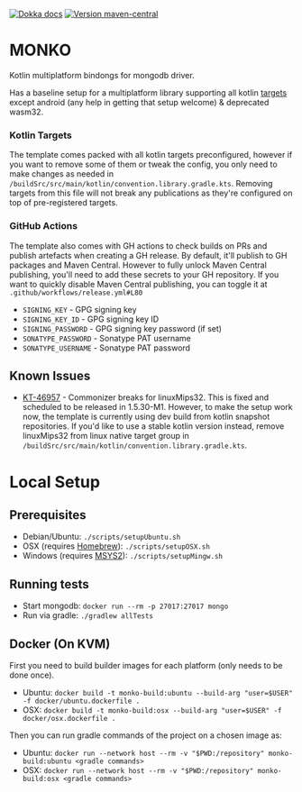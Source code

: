 [![Dokka docs](https://img.shields.io/badge/docs-dokka-orange?style=flat-square)](http://mpetuska.github.io/monko)
[![Version maven-central](https://img.shields.io/maven-central/v/dev.petuska/monko?logo=apache-maven&style=flat-square)](https://mvnrepository.com/artifact/dev.petuska/monko/latest)

# MONKO

Kotlin multiplatform bindongs for mongodb driver.

Has a baseline setup for a multiplatform library supporting all
kotlin [targets](https://kotlinlang.org/docs/mpp-supported-platforms.html)
except android (any help in getting that setup welcome) & deprecated wasm32.

### Kotlin Targets

The template comes packed with all kotlin targets preconfigured, however if you want to remove some of them or tweak the
config, you only need to make changes as needed in `/buildSrc/src/main/kotlin/convention.library.gradle.kts`. Removing
targets from this file will not break any publications as they're configured on top of pre-registered targets.

### GitHub Actions

The template also comes with GH actions to check builds on PRs and publish artefacts when creating a GH release. By
default, it'll publish to GH packages and Maven Central. However to fully unlock Maven Central publishing, you'll need
to add these secrets to your GH repository. If you want to quickly disable Maven Central publishing, you can toggle it
at `.github/workflows/release.yml#L80`

* `SIGNING_KEY` - GPG signing key
* `SIGNING_KEY_ID` - GPG signing key ID
* `SIGNING_PASSWORD` - GPG signing key password (if set)
* `SONATYPE_PASSWORD` - Sonatype PAT username
* `SONATYPE_USERNAME` - Sonatype PAT password

## Known Issues

* [KT-46957](https://youtrack.jetbrains.com/issue/KT-46957) - Commonizer breaks for linuxMips32. This is fixed and
  scheduled to be released in 1.5.30-M1. However, to make the setup work now, the template is currently using dev build
  from kotlin snapshot repositories. If you'd like to use a stable kotlin version instead, remove linuxMips32 from linux
  native target group in `/buildSrc/src/main/kotlin/convention.library.gradle.kts`.

# Local Setup

## Prerequisites

* Debian/Ubuntu: `./scripts/setupUbuntu.sh`
* OSX (requires [Homebrew](https://brew.sh/)): `./scripts/setupOSX.sh`
* Windows (requires [MSYS2](https://www.msys2.org/)): `./scripts/setupMingw.sh`

## Running tests

* Start mongodb: `docker run --rm -p 27017:27017 mongo`
* Run via gradle: `./gradlew allTests`

## Docker (On KVM)
First you need to build builder images for each platform (only needs to be done once).
* Ubuntu: `docker build -t monko-build:ubuntu --build-arg "user=$USER" -f docker/ubuntu.dockerfile .`
* OSX: `docker build -t monko-build:osx --build-arg "user=$USER" -f docker/osx.dockerfile .`

Then you can run gradle commands of the project on a chosen image as:
* Ubuntu: `docker run --network host --rm -v "$PWD:/repository" monko-build:ubuntu <gradle commands>`
* OSX: `docker run --network host --rm -v "$PWD:/repository" monko-build:osx <gradle commands>`
